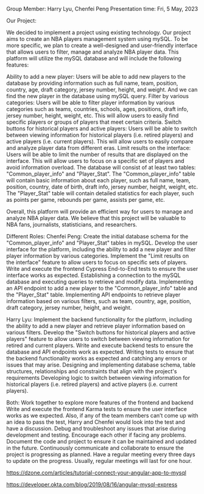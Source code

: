 Group Member: Harry Lyu, Chenfei Peng
Presentation time: Fri, 5 May, 2023

Our Project:

We decided to implement a project using existing technology. Our project aims to create an NBA players management system using mySQL. To be more specific, we plan to create a well-designed and user-friendly interface that allows users to filter, manage and analyze NBA player data. This platform will utilize the mySQL database and will include the following features:

Ability to add a new player: Users will be able to add new players to the database by providing information such as full name, team, position, country, age, draft category, jersey number, height, and weight. And we can find the new player in the database using mySQL query.
Filter by various categories: Users will be able to filter player information by various categories such as teams, countries, schools, ages, positions, draft info, jersey number, height, weight, etc. This will allow users to easily find specific players or groups of players that meet certain criteria.
Switch buttons for historical players and active players: Users will be able to switch between viewing information for historical players (i.e. retired players) and active players (i.e. current players). This will allow users to easily compare and analyze player data from different eras.
Limit results on the interface: Users will be able to limit the number of results that are displayed on the interface. This will allow users to focus on a specific set of players and avoid information overload.
The database will consist of at least two tables: "Common_player_info" and "Player_Stat". The "Common_player_info" table will contain basic information about each player, such as full name, team, position, country, date of birth, draft info, jersey number, height, weight, etc. The "Player_Stat" table will contain detailed statistics for each player, such as points per game, rebounds per game, assists per game, etc.

Overall, this platform will provide an efficient way for users to manage and analyze NBA player data. We believe that this project will be valuable to NBA fans, journalists, statisticians, and researchers.





Different Roles:
Chenfei Peng:
Create the initial database schema for the "Common_player_info" and "Player_Stat" tables in mySQL.
Develop the user interface for the platform, including the ability to add a new player and filter player information by various categories.
Implement the "Limit results on the interface" feature to allow users to focus on specific sets of players.
Write and execute the frontend Cypress End-to-End tests to ensure the user interface works as expected.
Establishing a connection to the mySQL database and executing queries to retrieve and modify data.
Implementing an API endpoint to add a new player to the "Common_player_info" table and the "Player_Stat" table.
Implementing API endpoints to retrieve player information based on various filters, such as team, country, age, position, draft category, jersey number, height, and weight.

Harry Lyu:
Implement the backend functionality for the platform, including the ability to add a new player and retrieve player information based on various filters.
Develop the "Switch buttons for historical players and active players" feature to allow users to switch between viewing information for retired and current players.
Write and execute backend tests to ensure the database and API endpoints work as expected.
Writing tests to ensure that the backend functionality works as expected and catching any errors or issues that may arise.
Designing and implementing database schema, table structures, relationships and constraints that align with the project's requirements
Developing logic to switch between viewing information for historical players (i.e. retired players) and active players (i.e. current players).


Both:
Work together to explore more features of the frontend and backend
Write and execute the frontend Karma tests to ensure the user interface works as we expected. Also,  if any of the team members can’t come up with an idea to pass the test, Harry and Chenfei would look into the test and have a discussion. 
Debug and troubleshoot any issues that arise during development and testing. Encourage each other if facing any problems. 
Document the code and project to ensure it can be maintained and updated in the future.
Continuously communicate and collaborate to ensure the project is progressing as planned.
Have a regular meeting every three days to update on the progress. Usually, regular meetings will last for one hour. 


https://dzone.com/articles/tutorial-connect-your-angular-app-to-mysql

https://developer.okta.com/blog/2019/08/16/angular-mysql-express

